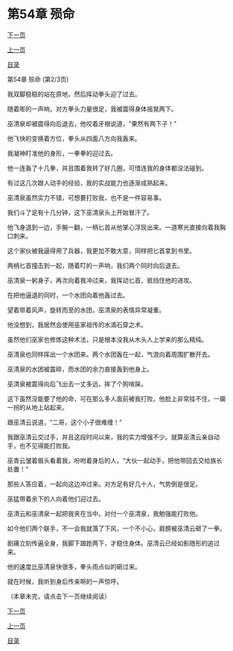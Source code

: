 <h1>第54章   殒命</h1>
            <div><p><a href="./0161_%E7%AC%AC54%E7%AB%A0_%E6%AE%92%E5%91%BD.md">下一页</a></p><p><a href="./0159_%E7%AC%AC54%E7%AB%A0_%E6%AE%92%E5%91%BD.md">上一页</a></p><p><a href="../">目录</a></p></div>
            <div><p>第54章   殒命 (第2/3页)</p><p>我双脚稳稳的站在原地，然后挥动拳头迎了过去。</p><p>随着嘭的一声响，对方拳头力量很足，我被震得身体摇晃两下。</p><p>巫清泉却被震得向后退去，他咬着牙根说道，“果然有两下子！”</p><p>他飞快的变换着方位，拳头从四面八方向我轰来。</p><p>我凝神盯准他的身形，一拳拳的迎过去。</p><p>他一连轰了十几拳，并且围着我转了好几圈，可惜连我的身体都没法碰到。</p><p>有过这几次跟人动手的经验，我的实战能力也逐渐成熟起来。</p><p>巫清泉虽然实力不错，可想要打败我，也不是一件容易事。</p><p>我们斗了足有十几分钟，这下巫清泉头上开始冒汗了。</p><p>他飞身退到一边，手腕一翻，一柄匕首从他掌心浮现出来。一道寒光直接向着我胸口刺来。</p><p>这个家伙被我逼得用了兵器，我更加不敢大意，同样把匕首拿到书里。</p><p>两柄匕首撞击到一起，随着叮的一声响，我们两个同时向后退去。</p><p>巫清泉一躬身子，再次向着我冲过来，我挥动匕首，抵挡住他的进攻。</p><p>在把他逼退的同时，一个水团向着他轰过去。</p><p>望着带着风声，旋转而至的水团，巫清泉的表情异常凝重。</p><p>他没想到，我居然会使用巫家祖传的水滴石穿之术。</p><p>虽然他们巫家也修炼这种术法，只是根本没我从木头人上学来的那么精纯。</p><p>巫清泉也同样挥出一个水团来。两个水团轰在一起，气浪向着周围扩散开去。</p><p>巫清泉的水团被震碎，而水团的余力直接轰到他身上。</p><p>巫清泉被震得向后飞出去一丈多远，摔了个狗啃屎。</p><p>这下虽然没能要了他的命，可在那么多人面前被我打败。他脸上非常挂不住，一瘸一拐的从地上站起来。</p><p>跟巫清云说道，“二哥，这个小子很难缠！”</p><p>我跟巫清云交过手，并且这段时间以来，我的实力增强不少。就算巫清云亲自动手，也不见得能打败我。</p><p>巫青云皱着眉头看着我，吩咐着身后的人，“大伙一起动手，把他带回去交给族长处置！”</p><p>那些人答应着，一起向这边冲过来。对方足有好几十人，气势倒是很足。</p><p>巫猛带着余下的人向着他们迎过去。</p><p>巫清云和巫清泉一起把我夹在当中。对付一个巫清泉，我勉强能打败他。</p><p>如今他们两个联手，不一会我就落了下风，一个不小心，肩膀被巫清云砸了一拳。</p><p>剧痛立刻传遍全身，我脚下踉跄两下，才稳住身体。巫清云已经如影随形的追过来。</p><p>他的速度比巫清泉快很多，拳头雨点似的砸过来。</p><p>就在时候，我听到身后传来啊的一声惊呼。</p><p>（本章未完，请点击下一页继续阅读）</p></div>
            <div><p><a href="./0161_%E7%AC%AC54%E7%AB%A0_%E6%AE%92%E5%91%BD.md">下一页</a></p><p><a href="./0159_%E7%AC%AC54%E7%AB%A0_%E6%AE%92%E5%91%BD.md">上一页</a></p><p><a href="../">目录</a></p></div>